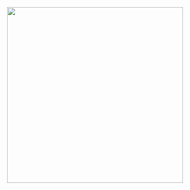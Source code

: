 <p align="center"><a href="https://laravel.com" target="_blank"><img src="https://app.zeplin.io/project/5e9209eaff61d55261357fbc/screen/5f79fa0cb79b2f71425b45e0" width="400"></a></p>

